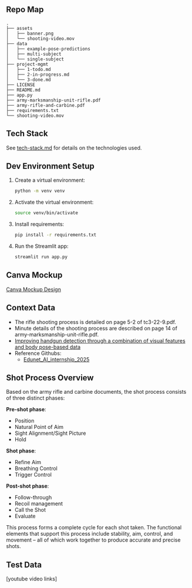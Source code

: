 ## Repo Map
```
.
├── assets
│   ├── banner.png
│   └── shooting-video.mov
├── data
│   ├── example-pose-predictions
│   ├── multi-subject
│   └── single-subject
├── project-mgmt
│   ├── 1-todo.md
│   ├── 2-in-progress.md
│   └── 3-done.md
├── LICENSE
├── README.md
├── app.py
├── army-marksmanship-unit-rifle.pdf
├── army-rifle-and-carbine.pdf
├── requirements.txt
└── shooting-video.mov
```

## Tech Stack
See [tech-stack.md](tech-stack.md) for details on the technologies used.

## Dev Environment Setup
1. Create a virtual environment:
   ```bash
   python -m venv venv
   ```

2. Activate the virtual environment:
   ```bash
   source venv/bin/activate
   ```

3. Install requirements:
   ```bash
   pip install -r requirements.txt
   ```

4. Run the Streamlit app:
   ```bash
   streamlit run app.py
   ```

## Canva Mockup
[Canva Mockup Design](https://www.canva.com/design/DAGlwddIz1E/0pl_l_IyjJkSFSfd7dvlzg/edit)

## Context Data
- The rifle shooting process is detailed on page 5-2 of tc3-22-9.pdf.  
- Minute details of the shooting process are described on page 14 of army-marksmanship-unit-rifle.pdf.  
- [Improving handgun detection through a combination of visual features and body pose-based data](https://www.sciencedirect.com/science/article/pii/S0031320322007312)  
- Reference Githubs:
  - [Edunet_AI_internship_2025](https://github.com/itzdineshx/Edunet_AI_internship_2025?tab=readme-ov-file)

## Shot Process Overview

Based on the army rifle and carbine documents, the shot process consists of three distinct phases:

**Pre-shot phase**:
- Position
- Natural Point of Aim
- Sight Alignment/Sight Picture
- Hold

**Shot phase**:
- Refine Aim
- Breathing Control
- Trigger Control

**Post-shot phase**:
- Follow-through
- Recoil management
- Call the Shot
- Evaluate

This process forms a complete cycle for each shot taken. The functional elements that support this process include stability, aim, control, and movement – all of which work together to produce accurate and precise shots.

## Test Data
[youtube video links]